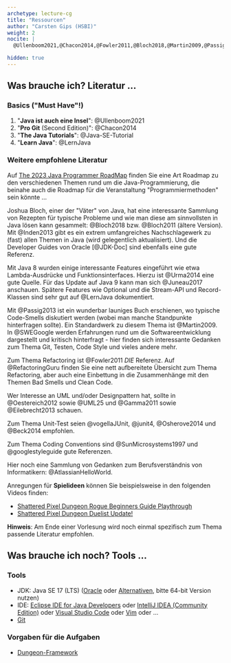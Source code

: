 ```yaml
---
archetype: lecture-cg
title: "Ressourcen"
author: "Carsten Gips (HSBI)"
weight: 2
nocite: |
  @Ullenboom2021,@Chacon2014,@Fowler2011,@Bloch2018,@Martin2009,@Passig2013,@Urma2014

hidden: true
---
```



## Was brauche ich? Literatur ...

### Basics ("Must Have"!)

1.  "**Java ist auch eine Insel**": @Ullenboom2021
2.  "**Pro Git** (Second Edition)": @Chacon2014
3.  "**The Java Tutorials**": @Java-SE-Tutorial
4.  "**Learn Java**": @LernJava

### Weitere empfohlene Literatur

Auf [The 2023 Java Programmer RoadMap](https://medium.com/javarevisited/the-java-programmer-roadmap-f9db163ef2c2)
finden Sie eine Art Roadmap zu den verschiedenen Themen rund um die Java-Programmierung, die
beinahe auch die Roadmap für die Veranstaltung "Programmiermethoden" sein könnte ...

Joshua Bloch, einer der "Väter" von Java, hat eine interessante Sammlung von Rezepten für
typische Probleme und wie man diese am sinnvollsten in Java lösen kann gesammelt: @Bloch2018
bzw. @Bloch2011 (ältere Version). Mit @Inden2013 gibt es ein extrem umfangreiches
Nachschlagewerk zu (fast) allen Themen in Java (wird gelegentlich aktualisiert). Und die
Developer Guides von Oracle [@JDK-Doc] sind ebenfalls eine gute Referenz.

Mit Java 8 wurden einige interessante Features eingeführt wie etwa Lambda-Ausdrücke und
Funktionsinterfaces. Hierzu ist @Urma2014 eine gute Quelle. Für das Update auf Java 9 kann
man sich @Juneau2017 anschauen. Spätere Features wie Optional und die Stream-API und
Record-Klassen sind sehr gut auf @LernJava dokumentiert.

Mit @Passig2013 ist ein wunderbar launiges Buch erschienen, wo typische Code-Smells
diskutiert werden (wobei man manche Standpunkte hinterfragen sollte). Ein Standardwerk zu
diesem Thema ist @Martin2009. In @SWEGoogle werden Erfahrungen rund um die
Softwareentwicklung dargestellt und kritisch hinterfragt - hier finden sich interessante
Gedanken zum Thema Git, Testen, Code Style und vieles andere mehr.

Zum Thema Refactoring ist @Fowler2011 *DIE* Referenz. Auf @RefactoringGuru finden Sie eine
nett aufbereitete Übersicht zum Thema Refactoring, aber auch eine Einbettung in die
Zusammenhänge mit den Themen Bad Smells und Clean Code.

Wer Interesse an UML und/oder Designpattern hat, sollte in @Oestereich2012 sowie @UML25
und @Gamma2011 sowie @Eilebrecht2013 schauen.

Zum Thema Unit-Test seien @vogellaJUnit, @junit4, @Osherove2014 und @Beck2014 empfohlen.

Zum Thema Coding Conventions sind @SunMicrosystems1997 und @googlestyleguide gute
Referenzen.

Hier noch eine Sammlung von Gedanken zum Berufsverständnis von Informatikern: @AtlassianHelloWorld.

Anregungen für **Spielideen** können Sie beispielsweise in den folgenden Videos finden:
-   [Shattered Pixel Dungeon Rogue Beginners Guide Playthrough](https://youtu.be/qoc_tDN0QC4)
-   [Shattered Pixel Dungeon Duelist Update!](https://youtu.be/LgSjUWjQg0s)

**Hinweis**: Am Ende einer Vorlesung wird noch einmal spezifisch zum Thema passende
Literatur empfohlen.

## Was brauche ich noch? Tools ...

### Tools

-   JDK: Java SE 17 (LTS) ([Oracle](https://www.oracle.com/java/technologies/downloads/) oder
    [Alternativen](https://code.visualstudio.com/docs/languages/java#_install-a-java-development-kit-jdk),
    bitte 64-bit Version nutzen)
-   IDE: [Eclipse IDE for Java Developers](https://www.eclipse.org/downloads/) oder
    [IntelliJ IDEA (Community Edition)](https://www.jetbrains.com/idea/) oder
    [Visual Studio Code](https://code.visualstudio.com/) oder [Vim](https://www.vim.org/) oder ...
-   [Git](https://git-scm.com/)

### Vorgaben für die Aufgaben

-   [Dungeon-Framework](https://github.com/Programmiermethoden/Dungeon)
